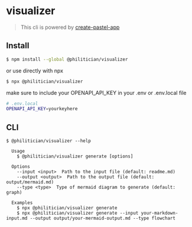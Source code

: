 # visualizer

> This cli is powered by [create-pastel-app](https://github.com/vadimdemedes/create-pastel-app)

## Install

```bash
$ npm install --global @philitician/visualizer
```

or use directly with npx

```bash
$ npx @philitician/visualizer
```

make sure to include your OPENAPI_API_KEY in your .env or .env.local file

```bash
# .env.local
OPENAPI_API_KEY=yourkeyhere
```

## CLI

```
$ @philitician/visualizer --help

  Usage
    $ @philitician/visualizer generate [options]

  Options
    --input <input>  Path to the input file (default: readme.md)
    --output <output>  Path to the output file (default: output/mermaid.md)
    --type <type>  Type of mermaid diagram to generate (default: graph)

  Examples
    $ npx @philitician/visualizer generate
    $ npx @philitician/visualizer generate --input your-markdown-input.md --output output/your-mermaid-output.md --type flowchart

```
